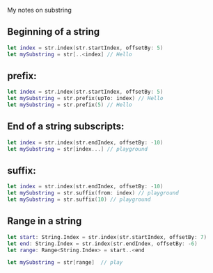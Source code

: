 My notes on substring<!--more-->

## Beginning of a string
```swift
let index = str.index(str.startIndex, offsetBy: 5)
let mySubstring = str[..<index] // Hello
```

## prefix:
```swift
let index = str.index(str.startIndex, offsetBy: 5)
let mySubstring = str.prefix(upTo: index) // Hello
let mySubstring = str.prefix(5) // Hello
```

## End of a string subscripts:
```swift
let index = str.index(str.endIndex, offsetBy: -10)
let mySubstring = str[index...] // playground
```

## suffix:
```swift
let index = str.index(str.endIndex, offsetBy: -10)
let mySubstring = str.suffix(from: index) // playground
let mySubstring = str.suffix(10) // playground
```

## Range in a string
```swift
let start: String.Index = str.index(str.startIndex, offsetBy: 7)
let end: String.Index = str.index(str.endIndex, offsetBy: -6)
let range: Range<String.Index> = start..<end

let mySubstring = str[range]  // play
```
